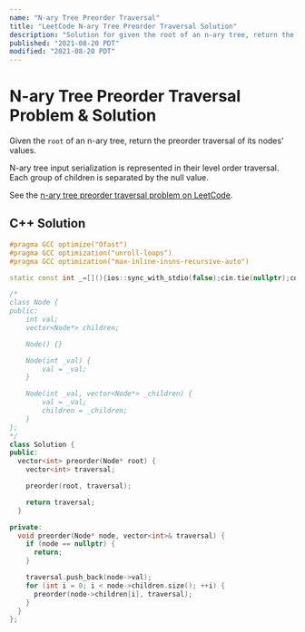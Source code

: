 ```yaml
---
name: "N-ary Tree Preorder Traversal"
title: "LeetCode N-ary Tree Preorder Traversal Solution"
description: "Solution for given the root of an n-ary tree, return the preorder traversal of its nodes' values. N-ary tree input serialization is represented in their level order traversal. Each group of children is separated by the null value."
published: "2021-08-20 PDT"
modified: "2021-08-20 PDT"
---
```


# N-ary Tree Preorder Traversal Problem & Solution

Given the `root` of an n-ary tree, return the preorder traversal of its nodes' values.

N-ary tree input serialization is represented in their level order traversal.
Each group of children is separated by the null value.

See the [n-ary tree preorder traversal problem on LeetCode](https://leetcode.com/problems/n-ary-tree-preorder-traversal).

## C++ Solution

```cpp
#pragma GCC optimize("Ofast")
#pragma GCC optimization("unroll-loops")
#pragma GCC optimization("max-inline-insns-recursive-auto")

static const int _=[](){ios::sync_with_stdio(false);cin.tie(nullptr);cout.tie(nullptr);return 0;}();

/*
class Node {
public:
    int val;
    vector<Node*> children;

    Node() {}

    Node(int _val) {
        val = _val;
    }

    Node(int _val, vector<Node*> _children) {
        val = _val;
        children = _children;
    }
};
*/
class Solution {
public:
  vector<int> preorder(Node* root) {
    vector<int> traversal;

    preorder(root, traversal);

    return traversal;
  }

private:
  void preorder(Node* node, vector<int>& traversal) {
    if (node == nullptr) {
      return;
    }

    traversal.push_back(node->val);
    for (int i = 0; i < node->children.size(); ++i) {
      preorder(node->children[i], traversal);
    }
  }
};
```
